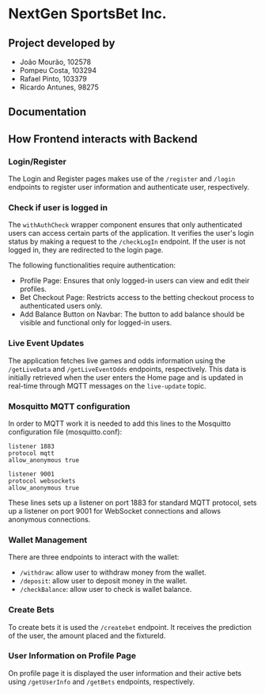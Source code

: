 # NextGen SportsBet Inc.
## Project developed by
- João Mourão, 102578
- Pompeu Costa, 103294
- Rafael Pinto, 103379
- Ricardo Antunes, 98275

## Documentation

## How Frontend interacts with Backend

### Login/Register

The Login and Register pages makes use of the ```/register``` and ```/login``` endpoints to register user information and authenticate user, respectively.

### Check if user is logged in 

The ```withAuthCheck``` wrapper component ensures that only authenticated users can access certain parts of the application. It verifies the user's login status by making a request to the ```/checkLogIn``` endpoint. If the user is not logged in, they are redirected to the login page.

The following functionalities require authentication:

* Profile Page: Ensures that only logged-in users can view and edit their profiles.
* Bet Checkout Page: Restricts access to the betting checkout process to authenticated users only.
* Add Balance Button on Navbar: The button to add balance should be visible and functional only for logged-in users.

### Live Event Updates

The application fetches live games and odds information using the ```/getLiveData``` and ```/getLiveEventOdds``` endpoints, respectively. This data is initially retrieved when the user enters the Home page and is updated in real-time through MQTT messages on the ```live-update``` topic.

### Mosquitto MQTT configuration

In order to MQTT work it is needed to add this lines to the Mosquitto configuration file (mosquitto.conf):
```
listener 1883
protocol mqtt
allow_anonymous true

listener 9001
protocol websockets
allow_anonymous true
```
These lines sets up a listener on port 1883 for standard MQTT protocol, sets up a listener on port 9001 for WebSocket connections and allows anonymous connections.

### Wallet Management

There are three endpoints to interact with the wallet:
* ```/withdraw```: allow user to withdraw money from the wallet.
* ```/deposit```: allow user to deposit money in the wallet.
* ```/checkBalance```: allow user to check is wallet balance.

### Create Bets

To create bets it is used the ```/createbet``` endpoint. It receives the prediction of the user, the amount placed and the fixtureId.

### User Information on Profile Page

On profile page it is displayed the user information and their active bets using ```/getUserInfo``` and ```/getBets``` endpoints, respectively.






